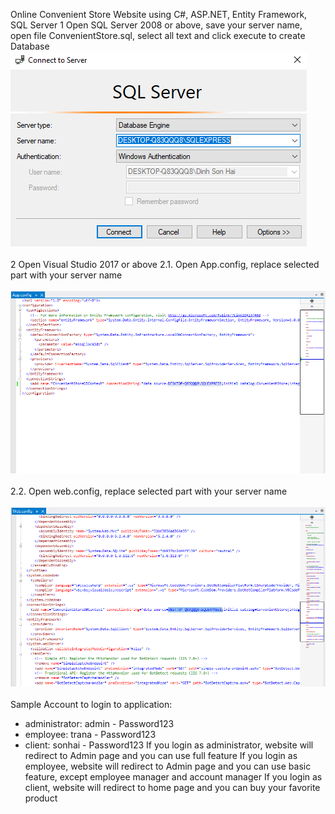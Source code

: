 Online Convenient Store Website using C#, ASP.NET, Entity Framework, SQL Server
1 Open SQL Server 2008 or above, save your server name, open file ConvenientStore.sql, select all text and click execute to create Database
![Server name](https://github.com/DinhSonHai/bookstore-manager/blob/master/installation-image/serverName.png)
<br/><br/>
2 Open Visual Studio 2017 or above
2.1. Open App.config, replace selected part with your server name <br/><br/>
![Connect to Database](https://github.com/DinhSonHai/convenient-store/blob/master/ConvenientStore/Data/images/appConfig.png)
<br/><br/>
2.2. Open web.config, replace selected part with your server name <br/><br/>
![Connect for Report Feature](https://github.com/DinhSonHai/convenient-store/blob/master/ConvenientStore/Data/images/webConfig.png)
<br/><br/>
Sample Account to login to application:
* administrator: admin - Password123
* employee: trana - Password123
* client: sonhai - Password123
If you login as administrator, website will redirect to Admin page and you can use full feature
If you login as employee, website will redirect to Admin page and you can use basic feature, except employee manager and account manager
If you login as client, website will redirect to home page and you can buy your favorite product
